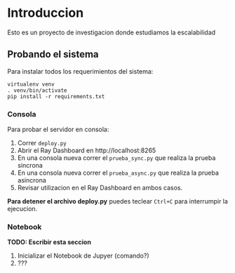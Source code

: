 # Introduccion

Esto es un proyecto de investigacion donde estudiamos la escalabilidad


## Probando el sistema

Para instalar todos los requerimientos del sistema:

```
virtualenv venv
. venv/bin/activate
pip install -r requirements.txt
```

### Consola
Para probar el servidor en consola:

1. Correr `deploy.py`
2. Abrir el Ray Dashboard en http://localhost:8265
3. En una consola nueva correr el `prueba_sync.py` que realiza la prueba sincrona
3. En una consola nueva correr el `prueba_async.py` que realiza la prueba asincrona
4. Revisar utilizacion en el Ray Dashboard en ambos casos.

**Para detener el archivo deploy.py** puedes teclear `Ctrl+C` para interrumpir la ejecucion.

### Notebook

**TODO: Escribir esta seccion**

1. Inicializar el Notebook de Jupyer (comando?)
2. ???
